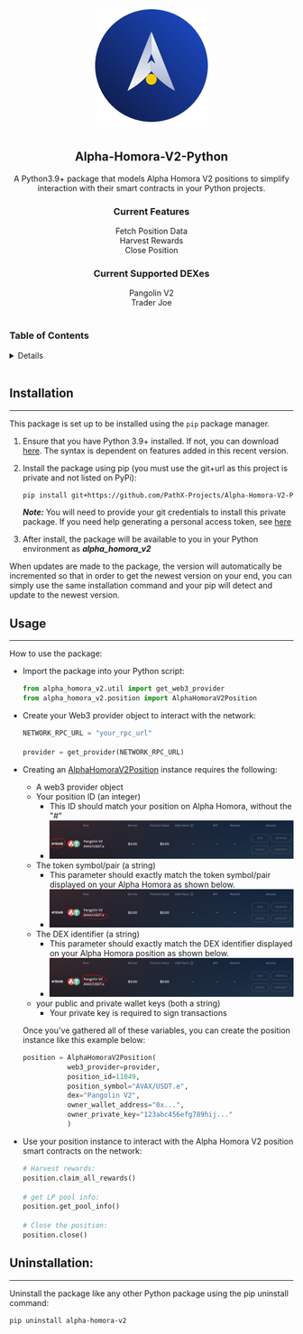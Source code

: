 <!-- PROJECT HEADER -->
<div align="center">
  <a href ="https://homora-v2.alphaventuredao.io/"><img src="img/ahv2.png" alt="Alpha Homora V2 Logo" height="200"></a>
  <br></br>
  <h2 align="center"><strong>Alpha-Homora-V2-Python</strong></h2>
    <p align="center">
        A Python3.9+ package that models Alpha Homora V2 positions to simplify interaction with their smart contracts in your Python projects.
    </p>
    <h3><strong>Current Features</strong></h3>
    Fetch Position Data<br>
    Harvest Rewards<br>
    Close Position<br>
    <h3><strong>Current Supported DEXes</strong></h3>
    Pangolin V2<br>
    Trader Joe<br>
</div>
<br>

<!-- TABLE OF CONTENTS -->
### Table of Contents
<details>
  <ol>
    <li><a href="#installation">Installation</a></li>
    <li><a href="#usage">Usage</a></li>
    <li><a href="#uninstallation">Uninstallation</a></li>
  </ol>
</details>
<br>

## Installation
___

This package is set up to be installed using the `pip` package manager.

1. Ensure that you have Python 3.9+ installed. If not, you can download [here](https://www.python.org/downloads/release/python-3912/). The syntax is dependent on features added in this recent version.

2. Install the package using pip (you must use the git+url as this project is private and not listed on PyPi):
    ```bash
    pip install git+https://github.com/PathX-Projects/Alpha-Homora-V2-Python.git
    ```

    ***Note:*** You will need to provide your git credentials to install this private package. If you need help generating a personal access token, see [here](https://catalyst.zoho.com/help/tutorials/githubbot/generate-access-token.html)

3. After install, the package will be available to you in your Python environment as ***alpha_homora_v2***

When updates are made to the package, the version will automatically be incremented so that in order to get the newest version on your end, you can simply use the same installation command and your pip will detect and update to the newest version.

## Usage
___

How to use the package:

- Import the package into your Python script:
    ```python
    from alpha_homora_v2.util import get_web3_provider
    from alpha_homora_v2.position import AlphaHomoraV2Position
    ```

- Create your Web3 provider object to interact with the network:
    ```python
    NETWORK_RPC_URL = "your_rpc_url"

    provider = get_provider(NETWORK_RPC_URL)
    ```

- Creating an [AlphaHomoraV2Position](alpha_homora_v2/position.py) instance requires the following:
    - A web3 provider object
    - Your position ID (an integer)
        - This ID should match your position on Alpha Homora, without the "#"
        - ![demo](img/id_highlight.png)
    - The token symbol/pair (a string)
        - This parameter should exactly match the token symbol/pair displayed on your Alpha Homora as shown below.
        - ![demo](img/token_highlight.png)
    - The DEX identifier (a string)
        - This parameter should exactly match the DEX identifier displayed on your Alpha Homora position as shown below.
        - ![demo](img/dex_highlight.png)
    - your public and private wallet keys (both a string)
        - Your private key is required to sign transactions

    Once you've gathered all of these variables, you can create the position instance like this example below:
    ```python
    position = AlphaHomoraV2Position(
               web3_provider=provider,
               position_id=11049,
               position_symbol="AVAX/USDT.e",
               dex="Pangolin V2",
               owner_wallet_address="0x...",
               owner_private_key="123abc456efg789hij..."
               )
    ```
- Use your position instance to interact with the Alpha Homora V2 position smart contracts on the network:
    ```python
    # Harvest rewards:
    position.claim_all_rewards()

    # get LP pool info:
    position.get_pool_info()

    # Close the position:
    position.close()
    ```

## Uninstallation:
___

Uninstall the package like any other Python package using the pip uninstall command:
```bash
pip uninstall alpha-homora-v2
```
